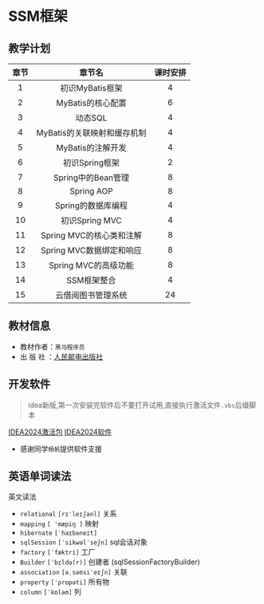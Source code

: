 # SSM框架

## 教学计划
|章节|章节名|课时安排|
|:--:|:--:|:--:|
|1|初识MyBatis框架|4|
|2|MyBatis的核心配置|6|
|3|动态SQL|4|
|4|MyBatis的关联映射和缓存机制|4|
|5|MyBatis的注解开发|4|
|6|初识Spring框架|2|
|7|Spring中的Bean管理|8|
|8|Spring AOP|8|
|9|Spring的数据库编程|4|
|10|初识Spring MVC|4|
|11|Spring MVC的核心类和注解|8|
|12|Spring MVC数据绑定和响应|8|
|13|Spring MVC的高级功能|8|
|14|SSM框架整合|4|
|15|云借阅图书管理系统|24|

## 教材信息

- 教材作者：`黑马程序员`
- 出 版 社 ：[人民邮电出版社](https://www.ryjiaoyu.com/book/details/44411)


## 开发软件

> idea新版,第一次安装完软件后不要打开试用,直接执行激活文件`.vbs`后缀脚本

[IDEA2024激活包](http://media.codecore.cn/markdown/package/Idea激活.zip)
[IDEA2024软件](http://media.codecore.cn/markdown/package/ideaIU-2024.2.3.exe) 

- 感谢同学`杨帆`提供软件支援


## 英语单词读法

英文读法

* `relational` `[rɪˈleɪʃənl]` 关系
* `mapping` `[ 'mæpiŋ ]` 映射
* `hibernate` `[ˈhaɪbəneɪt]`
* `sqlSession` `[ˈsikwəlˈseʃn]` sql会话对象
* `factory` `[ˈfæktri]` 工厂 
* `Builder` `[ˈbɪldə(r)]` 创建者 (sqlSessionFactoryBuilder)
* `association` `[əˌsəʊsiˈeɪʃn]` 关联
* `property` `[ˈprɒpəti]` 所有物
* `column` `[ˈkɒləm]` 列


